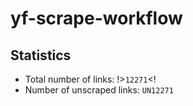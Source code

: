 # yf-scrape-workflow
## Statistics

- Total number of links: !>`12271`<!
- Number of unscraped links: `UN12271`
